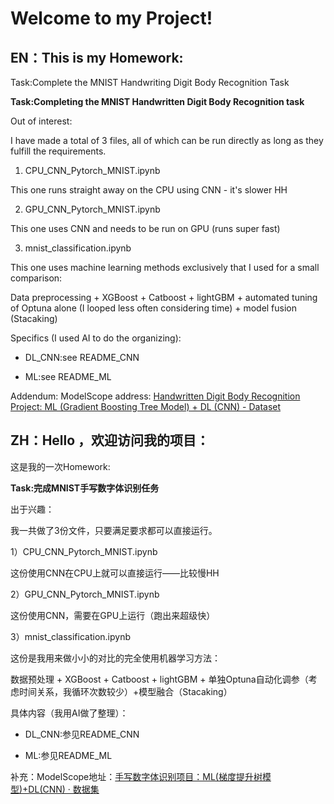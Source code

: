 # Welcome to my Project!

## EN：This is my Homework: 

Task:Complete the MNIST Handwriting Digit Body Recognition Task

**Task:Completing the MNIST Handwritten Digit Body Recognition task**

Out of interest:

I have made a total of 3 files, all of which can be run directly as long as they fulfill the requirements.

1) CPU_CNN_Pytorch_MNIST.ipynb

This one runs straight away on the CPU using CNN - it's slower HH

2) GPU_CNN_Pytorch_MNIST.ipynb

This one uses CNN and needs to be run on GPU (runs super fast)

3) mnist_classification.ipynb

This one uses machine learning methods exclusively that I used for a small comparison:

Data preprocessing + XGBoost + Catboost + lightGBM + automated tuning of Optuna alone (I looped less often considering time) + model fusion (Stacaking)

Specifics (I used AI to do the organizing):

- DL_CNN:see README_CNN

- ML:see README_ML

Addendum: ModelScope address: [Handwritten Digit Body Recognition Project: ML (Gradient Boosting Tree Model) + DL (CNN) - Dataset](https://modelscope.cn/datasets/David810/MNIST_Classification_CNN_ML)



## ZH：Hello ，欢迎访问我的项目：

这是我的一次Homework:

**Task:完成MNIST手写数字体识别任务**

出于兴趣：

我一共做了3份文件，只要满足要求都可以直接运行。

1）CPU_CNN_Pytorch_MNIST.ipynb

这份使用CNN在CPU上就可以直接运行——比较慢HH

2）GPU_CNN_Pytorch_MNIST.ipynb

这份使用CNN，需要在GPU上运行（跑出来超级快）

3）mnist_classification.ipynb

这份是我用来做小小的对比的完全使用机器学习方法：

数据预处理 + XGBoost + Catboost + lightGBM + 单独Optuna自动化调参（考虑时间关系，我循环次数较少）+模型融合（Stacaking）

具体内容（我用AI做了整理）：

- DL_CNN:参见README_CNN

- ML:参见README_ML



补充：ModelScope地址：[手写数字体识别项目：ML(梯度提升树模型)+DL(CNN) · 数据集](https://modelscope.cn/datasets/David810/MNIST_Classification_CNN_ML)

